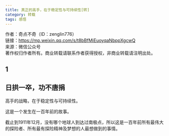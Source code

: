 ```yaml
---
title: 真正的高手，在于稳定性与可持续性[转]
category: 转载
tags: 感悟
---
```


作者：奇点不奇（ID：zenglin776）<br>
链接：https://mp.weixin.qq.com/s/t8bBfMiEuoyqaNbppXgcwQ<br>
来源：微信公众号<br>
著作权归作者所有。商业转载请联系作者获得授权，非商业转载请注明出处。

## 1
## 日拱一卒，功不唐捐

高手的战略，在于稳定性与可持续性。

这是一个发生在一百年前的故事。

截止到1911年12月，没有哪个地球人到达过南极点，所以这是一百年前所有最伟大的探险者、所有最有探险精神及梦想的人最想做到的事情<!--more-->。